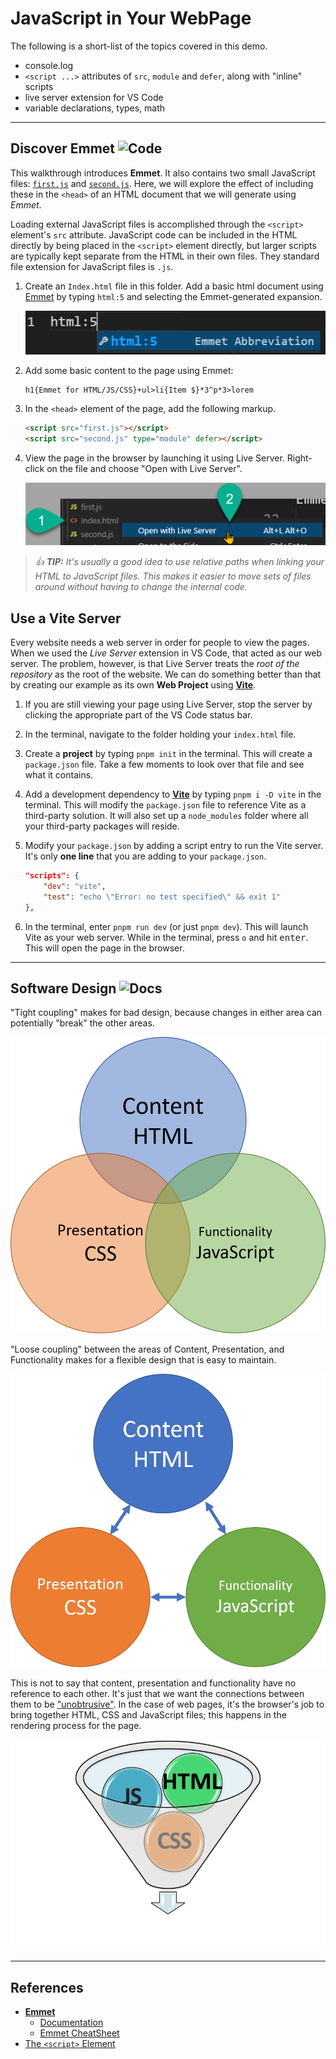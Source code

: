 # JavaScript in Your WebPage

The following is a short-list of the topics covered in this demo.

- console.log
- `<script ...>` attributes of `src`, `module` and `defer`, along with "inline" scripts
- live server extension for VS Code
- variable declarations, types, math

----

## Discover Emmet  ![Code](https://img.shields.io/badge/Code%20Status-Walkthrough-blueviolet?logo=Visual%20Studio%20Code&labelColor=indigo)

This walkthrough introduces **Emmet**. It also contains two small JavaScript files: [`first.js`](./first.js) and [`second.js`](./second.js). Here, we will explore the effect of including these in the `<head>` of an HTML document that we will generate using *Emmet*.

Loading external JavaScript files is accomplished through the `<script>` element's `src` attribute. JavaScript code can be included in the HTML directly by being placed in the `<script>` element directly, but larger scripts are typically kept separate from the HTML in their own files. They standard file extension for JavaScript files is `.js`.

1. Create an `Index.html` file in this folder. Add a basic html document using [Emmet](https://code.visualstudio.com/docs/editor/emmet) by typing `html:5` and selecting the Emmet-generated expansion.

   ![Emmet](./images/Emmet.png)

1. Add some basic content to the page using Emmet:

    ```
    h1{Emmet for HTML/JS/CSS}+ul>li{Item $}*3^p*3>lorem
    ```

1. In the `<head>` element of the page, add the following markup.

    ```html
    <script src="first.js"></script>
    <script src="second.js" type="module" defer></script>
    ```

1. View the page in the browser by launching it using Live Server. Right-click on the file and choose "Open with Live Server".

    ![Live Server](./images/LiveServer.png)

> *:+1: **TIP:** It's usually a good idea to use relative paths when linking your HTML to JavaScript files. This makes it easier to move sets of files around without having to change the internal code.*

## Use a Vite Server

Every website needs a web server in order for people to view the pages. When we used the *Live Server* extension in VS Code, that acted as our web server. The problem, however, is that Live Server treats the *root of the repository* as the root of the website. We can do something better than that by creating our example as its own **Web Project** using [**Vite**](https://vitejs.dev/).

1. If you are still viewing your page using Live Server, stop the server by clicking the appropriate part of the VS Code status bar.
1. In the terminal, navigate to the folder holding your `index.html` file.
1. Create a  **project** by typing `pnpm init` in the terminal. This will create a `package.json` file. Take a few moments to look over that file and see what it contains.
1. Add a development dependency to [**Vite**](https://vitejs.dev/) by typing `pnpm i -D vite` in the terminal. This will modify the `package.json` file to reference Vite as a third-party solution. It will also set up a `node_modules` folder where all your third-party packages will reside.
1. Modify your `package.json` by adding a script entry to run the Vite server. It's only **one line** that you are adding to your `package.json`.

    ```json
    "scripts": {
        "dev": "vite",
        "test": "echo \"Error: no test specified\" && exit 1"
    },
    ```

1. In the terminal, enter `pnpm run dev` (or just `pnpm dev`). This will launch Vite as your web server. While in the terminal, press `o` and hit <kbd>enter</kbd>. This will open the page in the browser.


----

## Software Design ![Docs](https://img.shields.io/badge/Documentation%20Status-100%25%20Complete-brightgreen?logo=Read%20the%20Docs)

"Tight coupling" makes for bad design, because changes in either area can potentially "break" the other areas.

![Bad](./images/BadDesign.png)

"Loose coupling" between the areas of Content, Presentation, and Functionality makes for a flexible design that is easy to maintain.

![Good](./images/GoodDesign.png)

This is not to say that content, presentation and functionality have no reference to each other. It's just that we want the connections between them to be ["unobtrusive"](https://dictionary.cambridge.org/dictionary/english/unobtrusive). In the case of web pages, it's the browser's job to bring together HTML, CSS and JavaScript files; this happens in the rendering process for the page.

![Rendering](./images/HTML-CSS-JS-Processed.png)

----

## References

- [**Emmet**](https://emmet.io/)
  - [Documentation](https://docs.emmet.io/)
  - [Emmet CheatSheet](https://docs.emmet.io/cheat-sheet/)
- [The `<script>` Element](https://developer.mozilla.org/en-US/docs/Web/HTML/Element/script)
